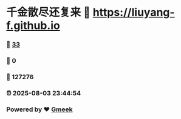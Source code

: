 # 千金散尽还复来 :link: https://liuyang-f.github.io 
### :page_facing_up: [33](https://liuyang-f.github.io/tag.html) 
### :speech_balloon: 0 
### :hibiscus: 127276 
### :alarm_clock: 2025-08-03 23:44:54 
### Powered by :heart: [Gmeek](https://github.com/Meekdai/Gmeek)
